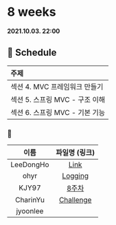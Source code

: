 # 8 weeks 
**2021.10.03. 22:00**

## :calendar: Schedule
|주제|
|:--|
|섹션 4. MVC 프레임워크 만들기|
|섹션 5. 스프링 MVC - 구조 이해|
|섹션 6. 스프링 MVC - 기본 기능|

### :speech_balloon:
|이름|파일명 (링크)|
|:--:|:--:|
|LeeDongHo|[Link](https://adjoining-tarragon-87a.notion.site/Spring-Web-MVC-7551681c47514167860d9b93950e55b6)|
|ohyr|[Logging](https://thread-candytuft-868.notion.site/8-2021-10-03-2f0c6d3e57014278b94637949521896b)|
|KJY97|[8주차](스터디_8주차(2021.10.03).pdf)|
|CharinYu|[Challenge](chaerin_201003_spring_week_8.pdf)|
|jyoonlee||


